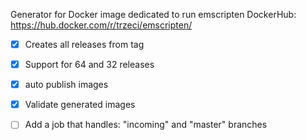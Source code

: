 Generator for Docker image dedicated to run emscripten
DockerHub: https://hub.docker.com/r/trzeci/emscripten/

- [x] Creates all releases from tag
- [x] Support for 64 and 32 releases
- [x] auto publish images
- [x] Validate generated images
- [ ] Add a job that handles: "incoming" and "master" branches

